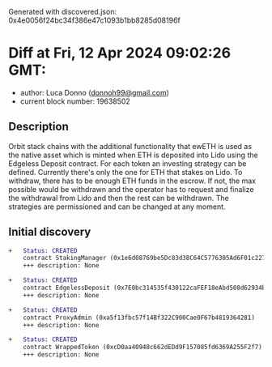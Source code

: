 Generated with discovered.json: 0x4e0056f24bc34f386e47c1093b1bb8285d08196f

# Diff at Fri, 12 Apr 2024 09:02:26 GMT:

- author: Luca Donno (<donnoh99@gmail.com>)
- current block number: 19638502

## Description

Orbit stack chains with the additional functionality that ewETH is used as the native asset which is minted when ETH is deposited into Lido using the Edgeless Deposit contract. For each token an investing strategy can be defined. Currently there's only the one for ETH that stakes on Lido. To withdraw, there has to be enough ETH funds in the escrow. If not, the max possible would be withdrawn and the operator has to request and finalize the withdrawal from Lido and then the rest can be withdrawn. The strategies are permissioned and can be changed at any moment.

## Initial discovery

```diff
+   Status: CREATED
    contract StakingManager (0x1e6d08769be5Dc83d38C64C5776305Ad6F01c227)
    +++ description: None
```

```diff
+   Status: CREATED
    contract EdgelessDeposit (0x7E0bc314535f430122caFEF18eAbd508d62934bf)
    +++ description: None
```

```diff
+   Status: CREATED
    contract ProxyAdmin (0xa5f13fbc57f14Bf322C900Cae0F67b4819364281)
    +++ description: None
```

```diff
+   Status: CREATED
    contract WrappedToken (0xcD0aa40948c662dEDd9F157085fd6369A255F2f7)
    +++ description: None
```
